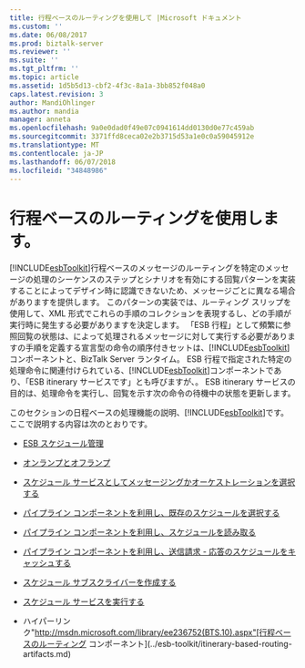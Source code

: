```yaml
---
title: 行程ベースのルーティングを使用して |Microsoft ドキュメント
ms.custom: ''
ms.date: 06/08/2017
ms.prod: biztalk-server
ms.reviewer: ''
ms.suite: ''
ms.tgt_pltfrm: ''
ms.topic: article
ms.assetid: 1d5b5d13-cbf2-4f3c-8a1a-3bb852f048a0
caps.latest.revision: 3
author: MandiOhlinger
ms.author: mandia
manager: anneta
ms.openlocfilehash: 9a0e0dad0f49e07c0941614dd0130d0e77c459ab
ms.sourcegitcommit: 3371ffd8ceca02e2b3715d53a1e0c0a59045912e
ms.translationtype: MT
ms.contentlocale: ja-JP
ms.lasthandoff: 06/07/2018
ms.locfileid: "34848986"
---
```

# <a name="using-itinerary-based-routing"></a>行程ベースのルーティングを使用します。
[!INCLUDE[esbToolkit](../includes/esbtoolkit-md.md)]行程ベースのメッセージのルーティングを特定のメッセージの処理のシーケンスのステップとシナリオを有効にする回覧パターンを実装することによってデザイン時に認識できないため、メッセージごとに異なる場合がありますを提供します。 このパターンの実装では、ルーティング スリップを使用して、XML 形式でこれらの手順のコレクションを表現するし、どの手順が実行時に発生する必要がありますを決定します。 「ESB 行程」として頻繁に参照回覧の状態は、によって処理されるメッセージに対して実行する必要がありますの手順を定義する宣言型の命令の順序付きセットは、[!INCLUDE[esbToolkit](../includes/esbtoolkit-md.md)]コンポーネントと、BizTalk Server ランタイム。 ESB 行程で指定された特定の処理命令に関連付けられている、[!INCLUDE[esbToolkit](../includes/esbtoolkit-md.md)]コンポーネントであり、「ESB itinerary サービスです」とも呼びますが、。 ESB itinerary サービスの目的は、処理命令を実行し、回覧を示す次の命令の待機中の状態を更新します。  
  
 このセクションの日程ベースの処理機能の説明、[!INCLUDE[esbToolkit](../includes/esbtoolkit-md.md)]です。 ここで説明する内容は次のとおりです。  
  
-   [ESB スケジュール管理](../esb-toolkit/esb-itinerary-management.md)  
  
-   [オンランプとオフランプ](../esb-toolkit/on-ramps-and-off-ramps.md)  
  
-   [スケジュール サービスとしてメッセージングかオーケストレーションを選択する](../esb-toolkit/choosing-between-messaging-and-orchestration-itinerary-services.md)  
  
-   [パイプライン コンポーネントを利用し、既存のスケジュールを選択する](../esb-toolkit/using-a-pipeline-component-to-select-an-existing-itinerary.md)  
  
-   [パイプライン コンポーネントを利用し、スケジュールを読み取る](../esb-toolkit/using-a-pipeline-component-to-read-an-itinerary.md)  
  
-   [パイプライン コンポーネントを利用し、送信請求 - 応答のスケジュールをキャッシュする](../esb-toolkit/using-a-pipeline-component-to-cache-an-itinerary-for-solicit-response.md)  
  
-   [スケジュール サブスクライバーを作成する](../esb-toolkit/creating-itinerary-subscribers.md)  
  
-   [スケジュール サービスを実行する](../esb-toolkit/executing-an-itinerary-service.md)  
  
-   ハイパーリンク"http://msdn.microsoft.com/library/ee236752(BTS.10).aspx"[行程ベースのルーティング コンポーネント](../esb-toolkit/itinerary-based-routing-artifacts.md)
